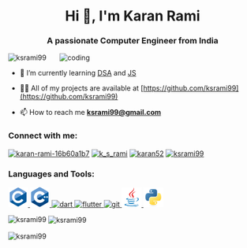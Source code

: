 <h1 align="center">Hi 👋, I'm Karan Rami</h1>
<h3 align="center">A passionate Computer Engineer from India</h3>

<img align="right" alt="coding" width="400" src="https://user-images.githubusercontent.com/55389276/140866485-8fb1c876-9a8f-4d6a-98dc-08c4981eaf70.gif">

<p align="left"> <img src="https://komarev.com/ghpvc/?username=ksrami99&label=Profile%20views&color=0e75b6&style=flat" alt="ksrami99" /> </p>

- 🌱 I’m currently learning [DSA](https://github.com/ksrami99/DSA_Cpp) and [JS](https://github.com/ksrami99/JS)

- 👨‍💻 All of my projects are available at [https://github.com/ksrami99](https://github.com/ksrami99)

- 📫 How to reach me **ksrami99@gmail.com**

<h3 align="left">Connect with me:</h3>
<p align="left">
<a href="https://linkedin.com/in/karan-rami-16b60a1b7" target="blank"><img align="center" src="https://raw.githubusercontent.com/rahuldkjain/github-profile-readme-generator/master/src/images/icons/Social/linked-in-alt.svg" alt="karan-rami-16b60a1b7" height="30" width="40" /></a>
<a href="https://instagram.com/k_s_rami" target="blank"><img align="center" src="https://raw.githubusercontent.com/rahuldkjain/github-profile-readme-generator/master/src/images/icons/Social/instagram.svg" alt="k_s_rami" height="30" width="40" /></a>
<a href="https://www.codechef.com/users/karan52" target="blank"><img align="center" src="https://cdn.jsdelivr.net/npm/simple-icons@3.1.0/icons/codechef.svg" alt="karan52" height="30" width="40" /></a>
<a href="https://www.leetcode.com/ksrami99" target="blank"><img align="center" src="https://raw.githubusercontent.com/rahuldkjain/github-profile-readme-generator/master/src/images/icons/Social/leet-code.svg" alt="ksrami99" height="30" width="40" /></a>
</p>

<h3 align="left">Languages and Tools:</h3>
<p align="left"> <a href="https://www.cprogramming.com/" target="_blank" rel="noreferrer"> <img src="https://raw.githubusercontent.com/devicons/devicon/master/icons/c/c-original.svg" alt="c" width="40" height="40"/> </a> <a href="https://www.w3schools.com/cpp/" target="_blank" rel="noreferrer"> <img src="https://raw.githubusercontent.com/devicons/devicon/master/icons/cplusplus/cplusplus-original.svg" alt="cplusplus" width="40" height="40"/> </a> <a href="https://dart.dev" target="_blank" rel="noreferrer"> <img src="https://www.vectorlogo.zone/logos/dartlang/dartlang-icon.svg" alt="dart" width="40" height="40"/> </a> <a href="https://flutter.dev" target="_blank" rel="noreferrer"> <img src="https://www.vectorlogo.zone/logos/flutterio/flutterio-icon.svg" alt="flutter" width="40" height="40"/> </a> <a href="https://git-scm.com/" target="_blank" rel="noreferrer"> <img src="https://www.vectorlogo.zone/logos/git-scm/git-scm-icon.svg" alt="git" width="40" height="40"/> </a> <a href="https://www.java.com" target="_blank" rel="noreferrer"> <img src="https://raw.githubusercontent.com/devicons/devicon/master/icons/java/java-original.svg" alt="java" width="40" height="40"/> </a> <a href="https://www.python.org" target="_blank" rel="noreferrer"> <img src="https://raw.githubusercontent.com/devicons/devicon/master/icons/python/python-original.svg" alt="python" width="40" height="40"/> </a> </p>

<p><img align="left" src="https://github-readme-stats.vercel.app/api/top-langs?username=ksrami99&show_icons=true&locale=en&layout=compact" alt="ksrami99" /></p>

<p>&nbsp;<img align="center" src="https://github-readme-stats.vercel.app/api?username=ksrami99&show_icons=true&locale=en" alt="ksrami99" /></p>

<p><img align="center" src="https://github-readme-streak-stats.herokuapp.com/?user=ksrami99&" alt="ksrami99" /></p>
